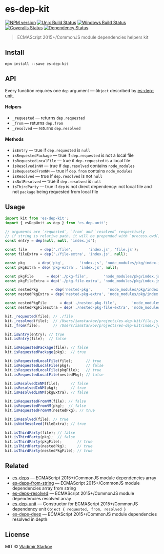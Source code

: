 # es-dep-kit

[![NPM version][npm-image]][npm-url]
[![Unix Build Status][travis-image]][travis-url]
[![Windows Build Status][appveyor-image]][appveyor-url]
[![Coveralls Status][coveralls-image]][coveralls-url]
[![Dependency Status][depstat-image]][depstat-url]

> ECMAScript 2015+/CommonJS module dependencies helpers kit

## Install

    npm install --save es-dep-kit

## API

Every function requires one `dep` argument — `Object` described by [es-dep-unit][es-dep-unit].

#### Helpers

* `_requested` — returns `dep.requested`
* `_from` — returns `dep.from`
* `_resolved` — returns `dep.resolved`

#### Methods

* `isEntry` — true if `dep.requested` is `null`
* `isRequestedPackage` — true if `dep.requested` is not a local file
* `isRequestedLocalFile` — true if `dep.requested` is a local file
* `isResolvedInNM` — true if `dep.resolved` contains `node_modules`
* `isRequestedFromNM` — true if `dep.from` contains `node_modules`
* `isResolved` — true if `dep.resolved` is not `null`
* `isNotResolved` — true if `dep.resolved` is `null`
* `isThirdParty` — true if `dep` is not direct dependency: not local file and not `package` being requested from local file

## Usage

```js
import kit from 'es-dep-kit';
import { esDepUnit as dep } from 'es-dep-unit';

// arguments are `requested`, `from` and `resolved` respectively
// if string is relative path, it will be prepended with `process.cwd()`
const entry = dep(null, null, 'index.js');

const file      = dep('./file',       'index.js', 'file.js');
const fileExtra = dep('./file-extra', 'index.js', null);

const pkg      = dep('pkg',       'index.js', 'node_modules/pkg/index.js');
const pkgExtra = dep('pkg-extra', 'index.js', null);

const pkgFile      = dep('./pkg-file',       'node_modules/pkg/index.js', 'node_modules/pkg/file.js'); // eslint-disable-line
const pkgFileExtra = dep('./pkg-file-extra', 'node_modules/pkg/index.js', null);

const nestedPkg      = dep('nested-pkg',       'node_modules/pkg/index.js', 'node_modules/pkg/node_modules/nested-pkg/index.js'); // eslint-disable-line
const nestedPkgExtra = dep('nested-pkg-extra', 'node_modules/pkg/index.js', null);

const nestedPkgFile      = dep('./nested-pkg-file',       'node_modules/pkg/node_modules/nested-pkg/index.js', 'node_modules/pkg/node_modules/nested-pkg/file.js'); // eslint-disable-line
const nestedPkgFileExtra = dep('./nested-pkg-file-extra', 'node_modules/pkg/node_modules/nested-pkg/index.js', null); // eslint-disable-line

kit._requested(file); // ./file
kit._resolved(file);  // /Users/iamstarkov/projects/es-dep-kit/file.js
kit._from(file);      // /Users/iamstarkov/projects/es-dep-kit/index.js

kit.isEntry(entry); // true
kit.isEntry(file);  // false

kit.isRequestedPackage(file); // false
kit.isRequestedPackage(pkg);  // true

kit.isRequestedLocalFile(file);      // true
kit.isRequestedLocalFile(pkg);       // false
kit.isRequestedLocalFile(pkgFile);   // true
kit.isRequestedLocalFile(nestedPkg); // false

kit.isResolvedInNM(file);     // false
kit.isResolvedInNM(pkg);      // true
kit.isResolvedInNM(pkgExtra); // false

kit.isRequestedFromNM(file); // false
kit.isRequestedFromNM(pkg);  // false
kit.isRequestedFromNM(nestedPkg); // true

kit.isResolved(file); // true
kit.isNotResolved(fileExtra); // true

kit.isThirdParty(file); // false
kit.isThirdParty(pkg);  // false
kit.isThirdParty(pkgFile);       // true
kit.isThirdParty(nestedPkg);     // true
kit.isThirdParty(nestedPkgFile); // true
```

## Related

* [es-deps][es-deps] — ECMAScript 2015+/CommonJS module dependencies array
* [es-deps-from-string][es-deps-from-string] — ECMAScript 2015+/CommonJS module dependencies array from string
* [es-deps-resolved][es-deps-resolved] — ECMAScript 2015+/CommonJS module dependencies resolved array
* [es-dep-unit][es-dep-unit] — Constructor for ECMAScript 2015+/CommonJS dependency unit `Object { requested, from, resolved }`
* [es-deps-deep][es-deps-deep] — ECMAScript 2015+/CommonJS module dependencies resolved in depth

[es-deps]: https://github.com/iamstarkov/es-deps
[es-deps-from-string]: https://github.com/iamstarkov/es-deps-from-string
[es-deps-resolved]: https://github.com/iamstarkov/es-deps-resolved
[es-dep-unit]: https://github.com/iamstarkov/es-dep-unit
[es-deps-deep]: https://github.com/iamstarkov/es-deps-deep

## License

MIT © [Vladimir Starkov](https://iamstarkov.com)

[npm-url]: https://npmjs.org/package/es-dep-kit
[npm-image]: https://img.shields.io/npm/v/es-dep-kit.svg?style=flat-square

[travis-url]: https://travis-ci.org/iamstarkov/es-dep-kit
[travis-image]: https://img.shields.io/travis/iamstarkov/es-dep-kit.svg?style=flat-square&label=unix

[appveyor-url]: https://ci.appveyor.com/project/iamstarkov/es-dep-kit
[appveyor-image]: https://img.shields.io/appveyor/ci/iamstarkov/es-dep-kit.svg?style=flat-square&label=windows

[coveralls-url]: https://coveralls.io/r/iamstarkov/es-dep-kit
[coveralls-image]: https://img.shields.io/coveralls/iamstarkov/es-dep-kit.svg?style=flat-square

[depstat-url]: https://david-dm.org/iamstarkov/es-dep-kit
[depstat-image]: https://david-dm.org/iamstarkov/es-dep-kit.svg?style=flat-square
